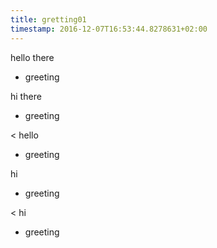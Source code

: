 ```yaml
---
title: gretting01
timestamp: 2016-12-07T16:53:44.8278631+02:00
---
```


hello there
* greeting

hi there
* greeting

< hello
* greeting

hi
* greeting

< hi
* greeting
